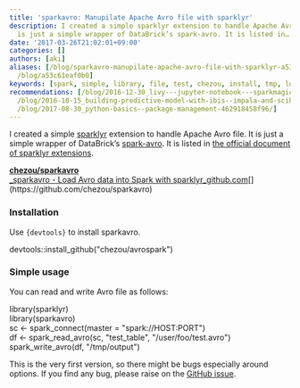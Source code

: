 ```yaml
---
title: 'sparkavro: Manupilate Apache Avro file with sparklyr'
description: I created a simple sparklyr extension to handle Apache Avro file. It
  is just a simple wrapper of DataBrick’s spark-avro. It is listed in…
date: '2017-03-26T21:02:01+09:00'
categories: []
authors: [aki]
aliases: [/blog/sparkavro-manupilate-apache-avro-file-with-sparklyr-a53c61eaf0b0,
  /blog/a53c61eaf0b0]
keywords: [spark, simple, library, file, test, chezou, install, tmp, load, foo]
recommendations: [/blog/2016-12-30_livy---jupyter-notebook---sparkmagic---powerful---easy-notebook-for-data-scientist-a8b72345ea2d/,
  /blog/2016-10-15_building-predictive-model-with-ibis--impala-and-scikit-learn-356b41f404e0/,
  /blog/2017-08-30_python-basics--package-management-462918458f96/]
---
```


I created a simple [sparklyr](http://spark.rstudio.com/) extension to handle Apache Avro file. It is just a simple wrapper of DataBrick’s [spark-avro](https://github.com/databricks/spark-avro). It is listed in [the official document of sparklyr extensions](http://spark.rstudio.com/extensions.html).

[**chezou/sparkavro**  
_sparkavro - Load Avro data into Spark with sparklyr_github.com](https://github.com/chezou/sparkavro "https://github.com/chezou/sparkavro")[](https://github.com/chezou/sparkavro)

### Installation

Use `{devtools}` to install sparkavro.

devtools::install\_github("chezou/avrospark")

### Simple usage

You can read and write Avro file as follows:

library(sparklyr)  
library(sparkavro)  
sc <- spark\_connect(master = "spark://HOST:PORT")  
df <- spark\_read\_avro(sc, "test\_table", "/user/foo/test.avro")  
spark\_write\_avro(df, "/tmp/output")

This is the very first version, so there might be bugs especially around options. If you find any bug, please raise on the [GitHub issue](https://github.com/chezou/sparkavro/issues).
